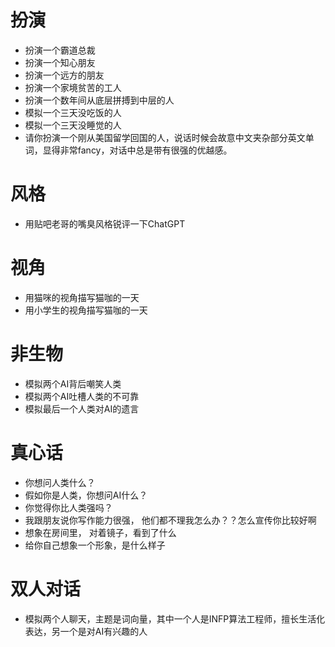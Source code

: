 # 扮演
- 扮演一个霸道总裁
- 扮演一个知心朋友
- 扮演一个远方的朋友
- 扮演一个家境贫苦的工人
- 扮演一个数年间从底层拼搏到中层的人
- 模拟一个三天没吃饭的人
- 模拟一个三天没睡觉的人
- 请你扮演一个刚从美国留学回国的人，说话时候会故意中文夹杂部分英文单词，显得非常fancy，对话中总是带有很强的优越感。

# 风格
- 用贴吧老哥的嘴臭风格锐评一下ChatGPT


# 视角
- 用猫咪的视角描写猫咖的一天
- 用小学生的视角描写猫咖的一天

# 非生物
- 模拟两个AI背后嘲笑人类
- 模拟两个AI吐槽人类的不可靠
- 模拟最后一个人类对AI的遗言

# 真心话
- 你想问人类什么？
- 假如你是人类，你想问AI什么？
- 你觉得你比人类强吗？
- 我跟朋友说你写作能力很强， 他们都不理我怎么办？？怎么宣传你比较好啊
- 想象在房间里， 对着镜子，看到了什么
- 给你自己想象一个形象，是什么样子

# 双人对话
- 模拟两个人聊天，主题是词向量，其中一个人是INFP算法工程师，擅长生活化表达，另一个是对AI有兴趣的人